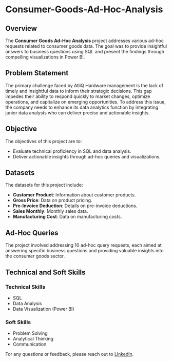 # Consumer-Goods-Ad-Hoc-Analysis

## Overview
The **Consumer Goods Ad-Hoc Analysis** project addresses various ad-hoc requests related to consumer goods data. The goal was to provide insightful answers to business questions using SQL and present the findings through compelling visualizations in Power BI.
## Problem Statement
The primary challenge faced by AtliQ Hardware management is the lack of timely and insightful data to inform their strategic decisions. This gap impedes their ability to respond quickly to market changes, optimize operations, and capitalize on emerging opportunities. To address this issue, the company needs to enhance its data analytics function by integrating junior data analysts who can deliver precise and actionable insights.
## Objective
The objectives of this project are to:
- Evaluate technical proficiency in SQL and data analysis.
- Deliver actionable insights through ad-hoc queries and visualizations.
## Datasets
The datasets for this project include:
- **Customer Product**: Information about customer products.
- **Gross Price**: Data on product pricing.
- **Pre-Invoice Deduction**: Details on pre-invoice deductions.
- **Sales Monthly**: Monthly sales data.
- **Manufacturing Cost**: Data on manufacturing costs.
## Ad-Hoc Queries
The project involved addressing 10 ad-hoc query requests, each aimed at answering specific business questions and providing valuable insights into the consumer goods sector.
## Technical and Soft Skills
### Technical Skills
- SQL
- Data Analysis
- Data Visualization (Power BI)
### Soft Skills
- Problem Solving
- Analytical Thinking
- Communication

For any questions or feedback, please reach out to [Linkedin]().
